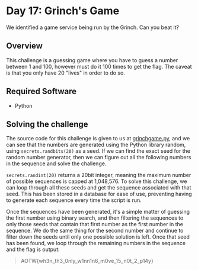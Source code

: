 # Day 17: Grinch's Game

We identified a game service being run by the Grinch. Can you beat it?

## Overview

This challenge is a guessing game where you have to guess a number between 1 
and 100, however must do it 100 times to get the flag. The caveat is that you 
only have 20 "lives" in order to do so.

## Required Software

* Python

## Solving the challenge

The source code for this challenge is given to us at 
[grinchgame.py](grinchgame.py), and we can see that the numbers are generated 
using the Python library random, using `secrets.randbits(20)` as a seed. If we 
can find the exact seed for the random number generator, then we can figure 
out all the following numbers in the sequence and solve the challenge.

`secrets.randint(20)` returns a 20bit integer, meaning the maximum number of 
possible sequences is capped at 1,048,576. To solve this challenge, we can 
loop through all these seeds and get the sequence associated with that seed.
This has been stored in a database for ease of use, preventing having to 
generate each sequence every time the script is run.

Once the sequences have been generated, it's a simple matter of guessing the 
first number using binary search, and then filtering the sequences to only 
those seeds that contain that first number as the first number in the sequence.
We do the same thing for the second number and continue to filter down the 
seeds until only one possible solution is left. Once that seed has been found,
we loop through the remaining numbers in the sequence and the flag is output:

> AOTW{wh3n_th3_0nly_w1nn1n6_m0ve_15_n0t_2_p14y}
